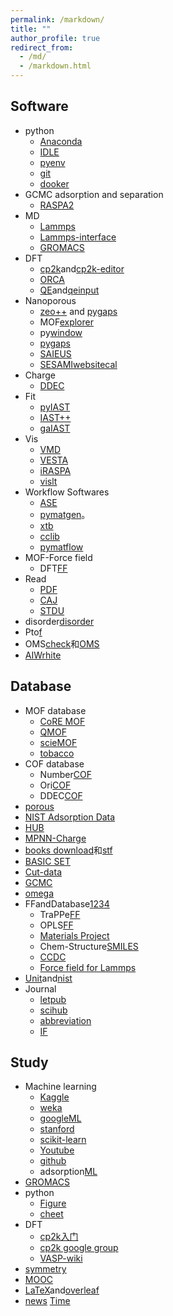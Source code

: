 ```yaml
---
permalink: /markdown/
title: ""
author_profile: true
redirect_from: 
  - /md/
  - /markdown.html
---
```


## Software          
* python
  * [Anaconda](https://www.anaconda.com/ "python")                          
  * [IDLE](https://www.python.org/ "python")   
  * [pyenv](https://github.com/pyenv/pyenv "pyenv")                                      
  * [git](https://git-scm.com/ "git")                        
  * [dooker](https://www.docker.com/ "dooker")                            
* GCMC adsorption and separation
  * [RASPA2](https://github.com/iRASPA/RASPA2 "Make by David")             
* MD
  * [Lammps](https://lammps.sandia.gov/ "Lammps")                                                                 
  * [Lammps-interface](https://github.com/peteboyd/lammps_interface/ "Lammps-interface")        
  * [GROMACS](http://www.gromacs.org/ "md")
* DFT
  * [cp2k](https://www.cp2k.org/ "cp2k")and[cp2k-editor](https://github.com/avishart/CP2K_Editor/ "cp2k-editor")          
  * [ORCA](https://orcaforum.kofo.mpg.de/app.php/portal "ORCA")      
  * [QE](https://www.quantum-espresso.org/ "QE")and[qeinput](https://www.materialscloud.org/work/tools/qeinputgenerator "qi")            
* Nanoporous
  * [zeo++](http://www.zeoplusplus.org/ "zeo++")  and [pygaps](https://pygaps.readthedocs.io/en/master/ "pygaps")   
  * MOF[explorer](http://mausdin.github.io/MOFsite/mofPage.html "MP")   
  * py[window](https://github.com/JelfsMaterialsGroup/pywindow "pywindow")    
  * [pygaps](https://github.com/pauliacomi/pygaps "PSD")                           
  * [SAIEUS](http://www.nldft.com/download/ "nldft")                
  * [SESAMI](https://pubs.acs.org/doi/10.1021/acs.jpcc.9b02116 "bet")[websitecal](https://sesami-web.org/ "bet")                                                                                                        
* Charge
  * [DDEC](https://sourceforge.net/projects/ddec/ "DDEC")              
* Fit
  * [pyIAST](https://github.com/CorySimon/pyIAST/ "pyIAST")            
  * [IAST++](https://sangwon91.github.io/IASTpp/ "iast")      
  * [gaIAST](https://github.com/salrodgom/gaiast "gaiast")              
* Vis
  * [VMD](https://www.ks.uiuc.edu/Research/vmd/ "VMD")      
  * [VESTA](https://jp-minerals.org/vesta/en/ "VESTA")  
  * [iRASPA](https://iraspa.org/ "iRASPA")                  
  * [vislt](https://wci.llnl.gov/simulation/computer-codes/visit/executables "vislt")                  
* Workflow Softwares     
  * [ASE](https://wiki.fysik.dtu.dk/ase/index.html "ase")                  
  * [pymatgen](https://pymatgen.org/ "pymatgen")。                  
  * [xtb](https://xtb-docs.readthedocs.io/en/latest/contents.html "xtb")                  
  * [cclib](https://cclib.github.io/ "cclib")  
  * [pymatflow](https://pymatflow.readthedocs.io/en/latest/index.html "pymatflow")
* MOF-Force field
  * DFT[FF](https://github.com/molmod/QuickFF "MOFFF") 
* Read             
  * [PDF](https://www.zhengbanxianmian.com/iStylePDF.html "pdf")                            
  * [CAJ](https://cajviewer.cnki.net/ "CAJ")                      
  * [STDU](https://stdu-viewer.en.softonic.com/ "STDU")                     
* disorder[disorder](https://github.com/jichunlian/disorder "disorder")       
* Pto[f](https://github.com/sxm13/ZGBshenxiaomoCV.github.io/tree/main/files/fugacity "f")                                   
* OMS[check](https://github.com/kjappelbaum/mofchecker "mofchecker")和[OMS](https://github.com/emmhald/open_metal_detector "OMS")                     
* [AIWrhite](https://chat.openai.com/chat "openAI")                                               
 
## Database         
* MOF database
  * [CoRE MOF](https://zenodo.org/record/3677685#.X8uDkrniuUl "2019CoRE MOF")                          
  * [QMOF](https://github.com/arosen93/QMOF "QMOF")
  * [scieMOF](https://globalscience.berkeley.edu/database "MOF")                   
  * [tobacco](https://github.com/tobacco-mofs/tobacco_3.0 "MAKEMOF")     
* COF database
  * Number[COF](https://github.com/danieleongari/CURATED-COFs "COF1")                 
  * Ori[COF](https://github.com/core-cof/CoRE-COF-Database "COF2")                          
  * DDEC[COF](https://www.materialscloud.org/discover/curated-cofs#mcloudHeader "COF3")                                    
* [porous](https://github.com/SimonEnsemble/porous-material-AI-gym "database")                                                
* [NIST Adsorption Data](https://adsorption.nist.gov/index.php#home "Adsorption data")    
* [HUB](https://datahub.hymarc.org/dataset "HUB")                                  
* [MPNN-Charge](https://github.com/SimonEnsemble/mpn_charges "MPNN")  
* [books download](https://z-lib.org/ "book")和[stf](https://web.stanford.edu/~hastie/ElemStatLearn/ "book")                          
* [BASIC SET](https://www.basissetexchange.org/ "BASIC SET")  
* [Cut-data](https://apps.automeris.io/wpd/ "data")                                                  
* [GCMC](https://www.eng.buffalo.edu/~kofke/ce530/Lectures/Lecture22/sld002.htm "GCMC")        
* [omega](http://www.ap1700.com/ShowWord33.htm "w")     
* FFandDatabase[1](https://www.ctcms.nist.gov/potentials/ "a")[2](https://spasmmini.weebly.com/potentials.html "b")[3](https://sites.gatech.edu/sxu66 "c")[4](http://www.crystallography.net/cod/search.html "d")
  * TraPPe[FF](http://trappe.oit.umn.edu/ "TRAPPE FF")  
  * OPLS[FF](http://zarbi.chem.yale.edu/ligpargen/ "OPLA")                                                                                     
  * [Materials Project](https://materialsproject.org/ "Materials project")   
  * Chem-Structure[SMILES](http://www.chemexper.com/ "chem")                                     
  * [CCDC](https://www.ccdc.cam.ac.uk/ "CCDC")   
  * [Force field for Lammps](https://openkim.org/ "KimFF")                             
* [Unit](https://www.colby.edu/chemistry/PChem/Hartree.html "energy")and[nist](http://wild.life.nctu.edu.tw/class/common/energy-unit-conv-table.html)   
* Journal      
  * [letpub](http://www.letpub.com.cn/index.php?page=journalapp&view=search "SCI")     
  * [scihub](https://tool.yovisun.com/scihub/ "scihub")  
  * [abbreviation](https://cassi.cas.org/search.jsp "scisx")     
  * [IF](https://jcr.clarivate.com/jcr/home?app=jcr&Init=Yes&authCode=null&SrcApp=IC2LS "JCR")                               
  
## Study           
* Machine learning
  * [Kaggle](https://www.kaggle.com/ "ML")
  * [weka](https://waikato.github.io/weka-wiki/ "weka")                       
  * [googleML](https://developers.google.com/machine-learning/crash-course "googleML")       
  * [stanford](https://www.coursera.org/learn/machine-learning? "ML")             
  * [scikit-learn](https://scikit-learn.org/stable/index.html "DL")             
  * [Youtube](http://speech.ee.ntu.edu.tw/~tlkagk/courses_ML20.html "ML")                          
  * [github](https://github.com/nndl "ML")
  * adsorption[ML](https://ann20-aiche.ipostersessions.com/default.aspx?s=77-31-78-3F-38-F6-7E-22-83-07-0E-35-DF-70-41-E6 "ML")                         
* [GROMACS](https://jerkwin.github.io/9999/10/31/GROMACS%E4%B8%AD%E6%96%87%E6%95%99%E7%A8%8B/ "gmx")                                               
* python             
  * [Figure](https://www.machinelearningplus.com/plots/top-50-matplotlib-visualizations-the-master-plots-python/ "fig")  
  * [cheet](https://github.com/matplotlib/cheatsheets "cheet")                                                                                            
* DFT                
  * [cp2k入门](https://www.cnblogs.com/Shine-JK/p/10988556.html "xiaobai")               
  * [cp2k google group](https://groups.google.com/g/cp2k "cp2k")
  * [VASP-wiki](https://www.vasp.at/wiki/index.php/Category:VASP6 "VASP")                                                
* [symmetry](http://xrayweb.chem.ou.edu/notes/symmetry.html#crystal "symmetry")       
* [MOOC](https://www.icourse163.org/university/icourse/#/c "MOOC")                                
* [LaTeX](https://www.tablesgenerator.com/latex_tables "LaTex")and[overleaf](https://www.overleaf.com/project# "latex")             
* [news](https://www.enewsdispatch.com/ "enews") [Time](https://time.com/5943454/ "Time")                                          
